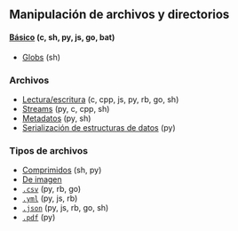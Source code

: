 ## Manipulación de archivos y directorios

#### [Básico](https://github.com/mondeja/fullstack/tree/master/backend/src/003-archivos/directorios) (c, sh, py, js, go, bat)
- [Globs](https://github.com/mondeja/fullstack/tree/master/backend/src/003-archivos/globs) (sh)

### Archivos
- [Lectura/escritura](https://github.com/mondeja/fullstack/tree/master/backend/src/003-archivos/read_write) (c, cpp, js, py, rb, go, sh)
- [Streams](https://github.com/mondeja/fullstack/tree/master/backend/src/003-archivos/metadata) (py, c, cpp, sh)
- [Metadatos](https://github.com/mondeja/fullstack/tree/master/backend/src/003-archivos/metadata) (py, sh)
- [Serialización de estructuras de datos](https://github.com/mondeja/fullstack/tree/master/backend/src/003-archivos/serializacion) (py)

### Tipos de archivos
- [Comprimidos](https://github.com/mondeja/fullstack/tree/master/backend/src/003-archivos/tipos/comprimidos) (sh, py)
- [De imagen](https://github.com/mondeja/fullstack/tree/master/backend/src/003-archivos/tipos/imagen)
- [`.csv`](https://github.com/mondeja/fullstack/tree/master/backend/src/003-archivos/tipos/csv) (py, rb, go)
- [`.yml`](https://github.com/mondeja/fullstack/tree/master/backend/src/003-archivos/tipos/yml) (py, js, rb)
- [`.json`](https://github.com/mondeja/fullstack/tree/master/backend/src/003-archivos/tipos/json) (py, js, rb, go, sh)
- [`.pdf`](https://github.com/mondeja/fullstack/tree/master/backend/src/003-archivos/tipos/pdf) (py)
